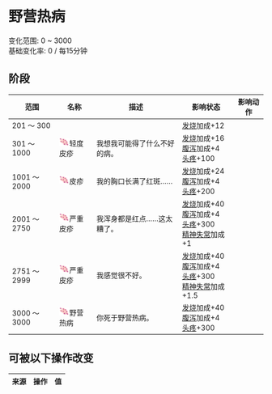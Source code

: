 # 野营热病  
变化范围: 0 ~ 3000  
基础变化率: 0 / 每15分钟  
## 阶段  
范围  |  名称  |  描述  |  影响状态  |  影响动作  
----  |  ----  |  ----  |  ----  |  ----  
201 ～ 300  |    |    |  [发烧](Fever.md)加成+12  |    
301 ～ 1000  |  <img decoding="async" src="Sprite/CampFever.png" style="width:20px;">轻度皮疹  |  我想我可能得了什么不好的病。  |  [发烧](Fever.md)加成+16<br>[腹泻](Diarrhoea.md)加成+4<br>[头疼](Headache.md)+100  |    
1001 ～ 2000  |  <img decoding="async" src="Sprite/CampFever.png" style="width:20px;">皮疹  |  我的胸口长满了红斑……  |  [发烧](Fever.md)加成+24<br>[腹泻](Diarrhoea.md)加成+4<br>[头疼](Headache.md)+200  |    
2001 ～ 2750  |  <img decoding="async" src="Sprite/CampFever.png" style="width:20px;">严重皮疹  |  我浑身都是红点……这太糟了。  |  [发烧](Fever.md)加成+40<br>[腹泻](Diarrhoea.md)加成+4<br>[头疼](Headache.md)+300<br>[精神失常](MindState.md)加成+1  |    
2751 ～ 2999  |  <img decoding="async" src="Sprite/CampFever.png" style="width:20px;">严重皮疹  |  我感觉很不好。  |  [发烧](Fever.md)加成+40<br>[腹泻](Diarrhoea.md)加成+4<br>[头疼](Headache.md)+300<br>[精神失常](MindState.md)加成+1.5  |    
3000 ～ 3000  |  <img decoding="async" src="Sprite/CampFever.png" style="width:20px;">野营热病  |  你死于野营热病。  |  [发烧](Fever.md)加成+40<br>[腹泻](Diarrhoea.md)加成+4<br>[头疼](Headache.md)+300  |    
## 可被以下操作改变  
来源  |  操作  |  值  
----  |  ----  |  ----  
